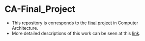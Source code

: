 # CA-Final_Project
- This repository is corresponds to the [final project](https://hackmd.io/@sysprog/arch2023-projects) in Computer Architecture.
- More detailed descriptions of this work can be seen at this [link](https://hackmd.io/@c3qLIGuDRtWykAmg5L50Ww/CA-final-project).
